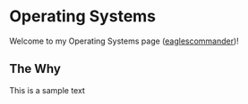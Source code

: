 # Operating Systems

Welcome to my Operating Systems page ([eaglescommander](https://github.com/eaglescommander/))!

## The Why

This is a sample text